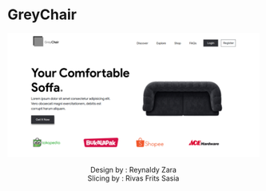 # GreyChair

![Landing Page](https://github.com/fritssasia/GreyChair/blob/master/preview/preview.png?raw=true)

<center>Design by : Reynaldy Zara<br>
Slicing by : Rivas Frits Sasia</center>